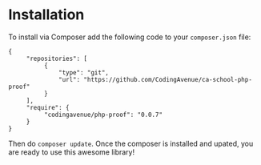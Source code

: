 # Installation

To install via Composer add the following code to your `composer.json` file:

```
{
     "repositories": [
          {
              "type": "git",
              "url": "https://github.com/CodingAvenue/ca-school-php-proof"
          }
     ],
     "require": {
          "codingavenue/php-proof": "0.0.7"
     }
}
```
Then do `composer update`. Once the composer is installed and upated, you are ready to use this awesome library!